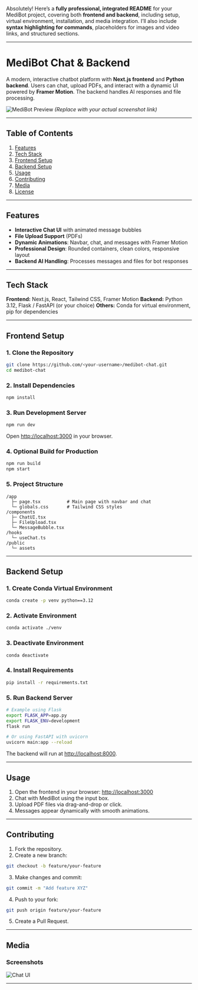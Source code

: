 Absolutely! Here’s a **fully professional, integrated README** for your MediBot project, covering both **frontend and backend**, including setup, virtual environment, installation, and media integration. I’ll also include **syntax highlighting for commands**, placeholders for images and video links, and structured sections.

---

# MediBot Chat & Backend

A modern, interactive chatbot platform with **Next.js frontend** and **Python backend**.
Users can chat, upload PDFs, and interact with a dynamic UI powered by **Framer Motion**. The backend handles AI responses and file processing.

![MediBot Preview](https://link-to-your-image.com/screenshot.png)
*(Replace with your actual screenshot link)*

---

## Table of Contents

1. [Features](#features)
2. [Tech Stack](#tech-stack)
3. [Frontend Setup](#frontend-setup)
4. [Backend Setup](#backend-setup)
5. [Usage](#usage)
6. [Contributing](#contributing)
7. [Media](#media)
8. [License](#license)

---

## Features

* **Interactive Chat UI** with animated message bubbles
* **File Upload Support** (PDFs)
* **Dynamic Animations**: Navbar, chat, and messages with Framer Motion
* **Professional Design**: Rounded containers, clean colors, responsive layout
* **Backend AI Handling**: Processes messages and files for bot responses

---

## Tech Stack

**Frontend:** Next.js, React, Tailwind CSS, Framer Motion
**Backend:** Python 3.12, Flask / FastAPI (or your choice)
**Others:** Conda for virtual environment, pip for dependencies

---

## Frontend Setup

### 1. Clone the Repository

```bash
git clone https://github.com/<your-username>/medibot-chat.git
cd medibot-chat
```

### 2. Install Dependencies

```bash
npm install
```

### 3. Run Development Server

```bash
npm run dev
```

Open [http://localhost:3000](http://localhost:3000) in your browser.

### 4. Optional Build for Production

```bash
npm run build
npm start
```

### 5. Project Structure

```
/app
  ├─ page.tsx          # Main page with navbar and chat
  └─ globals.css       # Tailwind CSS styles
/components
  ├─ ChatUI.tsx
  ├─ FileUpload.tsx
  └─ MessageBubble.tsx
/hooks
  └─ useChat.ts
/public
  └─ assets
```

---

## Backend Setup

### 1. Create Conda Virtual Environment

```bash
conda create -p venv python==3.12
```

### 2. Activate Environment

```bash
conda activate ./venv
```

### 3. Deactivate Environment

```bash
conda deactivate
```

### 4. Install Requirements

```bash
pip install -r requirements.txt
```

### 5. Run Backend Server

```bash
# Example using Flask
export FLASK_APP=app.py
export FLASK_ENV=development
flask run

# Or using FastAPI with uvicorn
uvicorn main:app --reload
```

The backend will run at [http://localhost:8000](http://localhost:8000).

---

## Usage

1. Open the frontend in your browser: [http://localhost:3000](http://localhost:3000)
2. Chat with MediBot using the input box.
3. Upload PDF files via drag-and-drop or click.
4. Messages appear dynamically with smooth animations.

---

## Contributing

1. Fork the repository.
2. Create a new branch:

```bash
git checkout -b feature/your-feature
```

3. Make changes and commit:

```bash
git commit -m "Add feature XYZ"
```

4. Push to your fork:

```bash
git push origin feature/your-feature
```

5. Create a Pull Request.

---

## Media

### Screenshots

![Chat UI](https://drive.google.com/uc?id=1M24POZbdxPdGFEwHSQEf_Nf4ipbbYW-Y)


---

